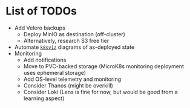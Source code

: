 # List of TODOs

* Add Velero backups
    * Deploy MinIO as destination (off-cluster)
    * Alternatively, research S3 free tier
* Automate [`k8sviz`](https://github.com/mkimuram/k8sviz) diagrams of as-deployed state
* Monitoring
    * Add notifications
    * Move to PVC-backed storage (MicroK8s monitoring deployment uses ephemeral storage)
    * Add OS-level telemetry and monitoring
    * Consider Thanos (might be overkill)
    * Consider Loki (Lens is fine for now, but would be good from a learning aspect)
    